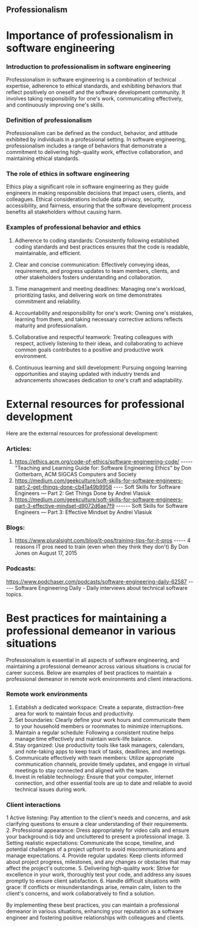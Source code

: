 ## Professionalism

# Importance of professionalism in software engineering

### Introduction to professionalism in software engineering
Professionalism in software engineering is a combination of technical expertise, adherence to ethical standards, and exhibiting behaviors that reflect positively on oneself and the software development community. It involves taking responsibility for one's work, communicating effectively, and continuously improving one's skills.

### Definition of professionalism
Professionalism can be defined as the conduct, behavior, and attitude exhibited by individuals in a professional setting. In software engineering, professionalism includes a range of behaviors that demonstrate a commitment to delivering high-quality work, effective collaboration, and maintaining ethical standards.

### The role of ethics in software engineering
Ethics play a significant role in software engineering as they guide engineers in making responsible decisions that impact users, clients, and colleagues. Ethical considerations include data privacy, security, accessibility, and fairness, ensuring that the software development process benefits all stakeholders without causing harm.

### Examples of professional behavior and ethics

1. Adherence to coding standards: Consistently following established coding standards and best practices ensures that the code is readable, maintainable, and efficient.

2. Clear and concise communication: Effectively conveying ideas, requirements, and progress updates to team members, clients, and other stakeholders fosters understanding and collaboration.

3. Time management and meeting deadlines: Managing one's workload, prioritizing tasks, and delivering work on time demonstrates commitment and reliability.

4. Accountability and responsibility for one's work: Owning one's mistakes, learning from them, and taking necessary corrective actions reflects maturity and professionalism.

5. Collaborative and respectful teamwork: Treating colleagues with respect, actively listening to their ideas, and collaborating to achieve common goals contributes to a positive and productive work environment.

6. Continuous learning and skill development: Pursuing ongoing learning opportunities and staying updated with industry trends and advancements showcases dedication to one's craft and adaptability.

# External resources for professional development

Here are the external resources for professional development:

### Articles:
1. https://ethics.acm.org/code-of-ethics/software-engineering-code/ ----- "Teaching and Learning Guide for: Software Engineering Ethics" by Don Gotterbarn, ACM SIGCAS Computers and Society
2. https://medium.com/geekculture/soft-skills-for-software-engineers-part-2-get-things-done-cb41a49b9958 ---- Soft Skills for Software Engineers — Part 2: Get Things Done by Andrei Vlasiuk
3. https://medium.com/geekculture/soft-skills-for-software-engineers-part-3-effective-mindset-d9072d6ae7f9 ------ Soft Skills for Software Engineers — Part 3: Effective Mindset by Andrei Vlasiuk


### Blogs:
1. https://www.pluralsight.com/blog/it-ops/training-tips-for-it-pros ----- 4 reasons IT pros need to train (even when they think they don't) By Don Jones on August 17, 2015

### Podcasts:
https://www.podchaser.com/podcasts/software-engineering-daily-62587 ----- Software Engineering Daily - Daily interviews about technical software topics.


# Best practices for maintaining a professional demeanor in various situations

Professionalism is essential in all aspects of software engineering, and maintaining a professional demeanor across various situations is crucial for career success. Below are examples of best practices to maintain a professional demeanor in remote work environments and client interactions.

### Remote work environments
1. Establish a dedicated workspace: Create a separate, distraction-free area for work to maintain focus and productivity.
2.  Set boundaries: Clearly define your work hours and communicate them to your household members or roommates to minimize interruptions.
3. Maintain a regular schedule: Following a consistent routine helps manage time effectively and maintain work-life balance.
4. Stay organized: Use productivity tools like task managers, calendars, and note-taking apps to keep track of tasks, deadlines, and meetings.
5. Communicate effectively with team members: Utilize appropriate communication channels, provide timely updates, and engage in virtual meetings to stay connected and aligned with the team.
6. Invest in reliable technology: Ensure that your computer, internet connection, and other essential tools are up to date and reliable to avoid technical issues during work.

### Client interactions
1 Active listening: Pay attention to the client's needs and concerns, and ask clarifying questions to ensure a clear understanding of their requirements.
2. Professional appearance: Dress appropriately for video calls and ensure your background is tidy and uncluttered to present a professional image.
3. Setting realistic expectations: Communicate the scope, timeline, and potential challenges of a project upfront to avoid miscommunications and manage expectations.
4. Provide regular updates: Keep clients informed about project progress, milestones, and any changes or obstacles that may affect the project's outcome.
5. Delivering high-quality work: Strive for excellence in your work, thoroughly test your code, and address any issues promptly to ensure client satisfaction.
6. Handle difficult situations with grace: If conflicts or misunderstandings arise, remain calm, listen to the client's concerns, and work collaboratively to find a solution.

By implementing these best practices, you can maintain a professional demeanor in various situations, enhancing your reputation as a software engineer and fostering positive relationships with colleagues and clients.


